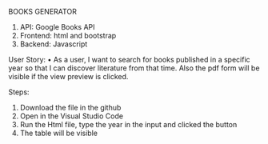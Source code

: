 BOOKS GENERATOR
1. API: Google Books API
2. Frontend: html and bootstrap
3. Backend: Javascript

User Story:
• As a user, I want to search for books published in a specific year so that I can discover literature from that time.  Also the pdf form will be visible if the view preview is clicked.

Steps:
1.	Download the file in the github
2.	Open in the Visual Studio Code
3.	Run the Html file, type the year in the input and clicked the button
4.	The table will be visible
